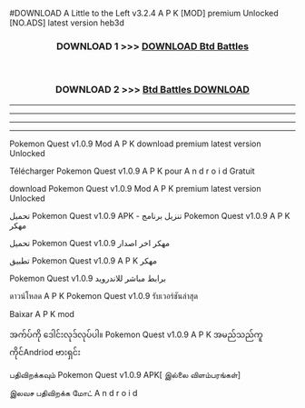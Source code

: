 #DOWNLOAD A Little to the Left v3.2.4 A P K [MOD] premium Unlocked [NO.ADS] latest version heb3d 



<div align="center">

<h3>DOWNLOAD 1 >>> <a href="https://getmod1.web.app/?judule=Btd Battles">DOWNLOAD Btd Battles</a></h3><br>

<h3>DOWNLOAD 2 >>> <a href="https://getmod1.web.app/?judule=Btd Battles">Btd Battles DOWNLOAD </a></h3>

</div>


----------------------------------------------------------

----------------------------------------------------------

----------------------------------------------------------

----------------------------------------------------------


Pokemon Quest v1.0.9 Mod A P K download premium latest version Unlocked

Télécharger  Pokemon Quest v1.0.9 A P K pour A n d r o i d Gratuit

download Pokemon Quest v1.0.9 Mod A P K premium latest version Unlocked

تحميل Pokemon Quest v1.0.9 APK - تنزيل برنامج Pokemon Quest v1.0.9 A P K مهكر

تحميل Pokemon Quest v1.0.9 مهكر اخر اصدار

تطبيق Pokemon Quest v1.0.9 A P K مهكر

Pokemon Quest v1.0.9 برابط مباشر للاندرويد

ดาวน์โหลด A P K Pokemon Quest v1.0.9 รับเวอร์ชันล่าสุด

Baixar A P K mod

အက်ပ်ကို ဒေါင်းလုဒ်လုပ်ပါ။ Pokemon Quest v1.0.9 A P K အမည်သည်ကူကိုင်Andriod ဗားရှင်း

பதிவிறக்கவும் Pokemon Quest v1.0.9 APK[ இல்லை விளம்பரங்கள்] 
 
இலவச பதிவிறக்க மோட் A n d r o i d



